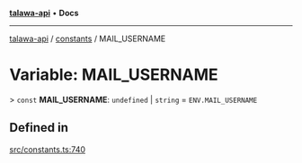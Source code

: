 [**talawa-api**](../../README.md) • **Docs**

***

[talawa-api](../../modules.md) / [constants](../README.md) / MAIL\_USERNAME

# Variable: MAIL\_USERNAME

\> `const` **MAIL\_USERNAME**: `undefined` \| `string` = `ENV.MAIL_USERNAME`

## Defined in

[src/constants.ts:740](https://github.com/PalisadoesFoundation/talawa-api/blob/f9e8275b1ddff2d3edcec79ee3b37c07998f6cc3/src/constants.ts#L740)
